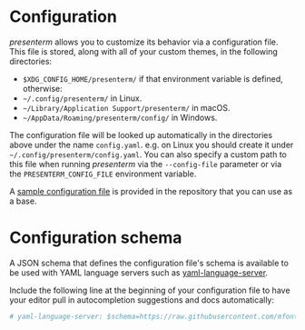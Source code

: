 # Configuration

_presenterm_ allows you to customize its behavior via a configuration file. This file is stored, along with all of your 
custom themes, in the following directories:

* `$XDG_CONFIG_HOME/presenterm/` if that environment variable is defined, otherwise:
* `~/.config/presenterm/` in Linux.
* `~/Library/Application Support/presenterm/` in macOS.
* `~/AppData/Roaming/presenterm/config/` in Windows.

The configuration file will be looked up automatically in the directories above under the name `config.yaml`. e.g. on 
Linux you should create it under `~/.config/presenterm/config.yaml`. You can also specify a custom path to this file 
when running _presenterm_ via the `--config-file` parameter or via the ``PRESENTERM_CONFIG_FILE`` environment variable.

A [sample configuration file](https://github.com/mfontanini/presenterm/blob/master/config.sample.yaml) is provided in 
the repository that you can use as a base.

# Configuration schema

A JSON schema that defines the configuration file's schema is available to be used with YAML language servers such as
[yaml-language-server](https://github.com/redhat-developer/yaml-language-server).

Include the following line at the beginning of your configuration file to have your editor pull in autocompletion 
suggestions and docs automatically:

```yaml
# yaml-language-server: $schema=https://raw.githubusercontent.com/mfontanini/presenterm/master/config-file-schema.json
```
